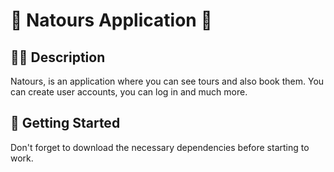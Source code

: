 # :green_heart: Natours Application :runner:

## ✍🏻 Description
Natours, is an application where you can see tours and also book them.
You can create user accounts, you can log in and much more.

## 🚀 Getting Started
Don't forget to download the necessary dependencies before starting to work.

